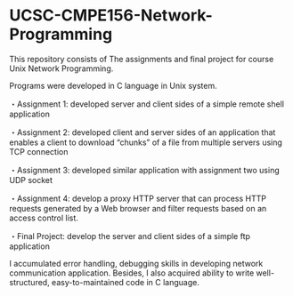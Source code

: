 # UCSC-CMPE156-Network-Programming
This repository consists of The assignments and final project for course Unix Network Programming.

Programs were developed in C language in Unix system.

  ・Assignment 1: developed server and client sides of a simple remote shell application

  ・Assignment 2: developed client and server sides of an application that enables a client to download “chunks” of a file from      multiple servers using TCP connection

  ・Assignment 3: developed similar application with assignment two using UDP socket

  ・Assignment 4: develop a proxy HTTP server that can process HTTP requests generated by a Web browser and filter requests          based   on an access control list.

  ・Final Project: develop the server and client sides of a simple ftp application

I accumulated error handling, debugging skills in developing network communication application.
Besides, I also acquired ability to write well-structured, easy-to-maintained code in C language.


